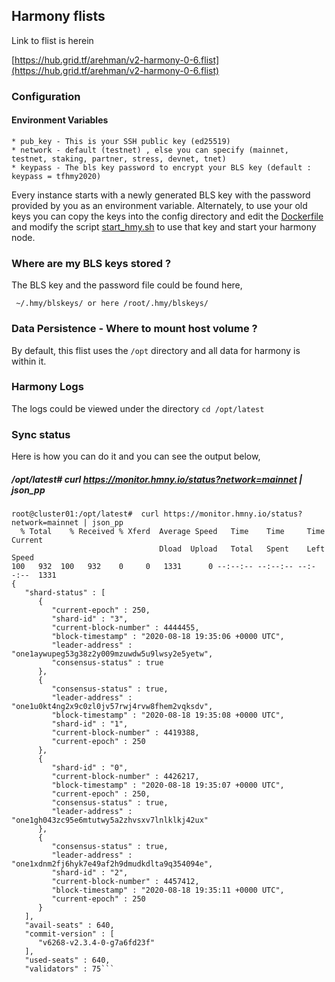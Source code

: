 ## Harmony flists

Link to flist is herein

[https://hub.grid.tf/arehman/v2-harmony-0-6.flist](https://hub.grid.tf/arehman/v2-harmony-0-6.flist)

### Configuration 

#### Environment Variables

```
* pub_key - This is your SSH public key (ed25519)
* network - default (testnet) , else you can specify (mainnet, testnet, staking, partner, stress, devnet, tnet)
* keypass - The bls key password to encrypt your BLS key (default : keypass = tfhmy2020)
```
Every instance starts with a newly generated BLS key with the password provided by you as an environment variable. Alternately, to use your old keys you can copy the keys into the config directory and edit the [Dockerfile](Dockerfile) and modify the script [start_hmy.sh](scripts/start_hmy.sh) to use that key and start your harmony node.

### Where are my BLS keys stored ?

The BLS key and the password file could be found here,

``` ~/.hmy/blskeys/ or here /root/.hmy/blskeys/```

### Data Persistence - Where to mount host volume ?

By default, this flist uses the ```/opt``` directory and all data for harmony is within it. 

### Harmony Logs

The logs could be viewed under the directory ```cd /opt/latest```

### Sync status

Here is how you can do it and you can see the output below,

##### /opt/latest#  curl https://monitor.hmny.io/status?network=mainnet | json_pp

```
root@cluster01:/opt/latest#  curl https://monitor.hmny.io/status?network=mainnet | json_pp
  % Total    % Received % Xferd  Average Speed   Time    Time     Time  Current
                                 Dload  Upload   Total   Spent    Left  Speed
100   932  100   932    0     0   1331      0 --:--:-- --:--:-- --:--:--  1331
{
   "shard-status" : [
      {
         "current-epoch" : 250,
         "shard-id" : "3",
         "current-block-number" : 4444455,
         "block-timestamp" : "2020-08-18 19:35:06 +0000 UTC",
         "leader-address" : "one1aywupeg53g38z2y009mzuwdw5u9lwsy2e5yetw",
         "consensus-status" : true
      },
      {
         "consensus-status" : true,
         "leader-address" : "one1u0kt4ng2x9c0zl0jv57rwj4rvw8fhem2vqksdv",
         "block-timestamp" : "2020-08-18 19:35:08 +0000 UTC",
         "shard-id" : "1",
         "current-block-number" : 4419388,
         "current-epoch" : 250
      },
      {
         "shard-id" : "0",
         "current-block-number" : 4426217,
         "block-timestamp" : "2020-08-18 19:35:07 +0000 UTC",
         "current-epoch" : 250,
         "consensus-status" : true,
         "leader-address" : "one1gh043zc95e6mtutwy5a2zhvsxv7lnlklkj42ux"
      },
      {
         "consensus-status" : true,
         "leader-address" : "one1xdnm2fj6hyk7e49af2h9dmudkdlta9q354094e",
         "shard-id" : "2",
         "current-block-number" : 4457412,
         "block-timestamp" : "2020-08-18 19:35:11 +0000 UTC",
         "current-epoch" : 250
      }
   ],
   "avail-seats" : 640,
   "commit-version" : [
      "v6268-v2.3.4-0-g7a6fd23f"
   ],
   "used-seats" : 640,
   "validators" : 75```







